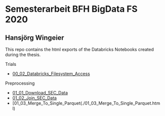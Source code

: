 # Semesterarbeit BFH BigData FS 2020 
## Hansjörg Wingeier


This repo contains the html exports of the Databricks Notebooks created during the thesis.

Trials
* [00_02_Databricks_Filesystem_Access](./00_02_Databricks_Filesystem_Access.html)

Preprocessing
* [01_01_Download_SEC_Data](./01_01_Download_SEC_Data.html)
* [01_02_Join_SEC_Data](./01_02_Join_SEC_Data.html)
* [01_03_Merge_To_Single_Parquet(./01_03_Merge_To_Single_Parquet.html)
